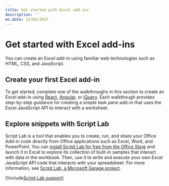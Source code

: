 ```yaml
---
title: Get started with Excel add-ins
description: ''
ms.date: 12/04/2017
---
```



# Get started with Excel add-ins

You can create an Excel add-in using familiar web technologies such as HTML, CSS, and JavaScript. 

## Create your first Excel add-in

To get started, complete one of the walkthroughs in this section to create an Excel add-in using [React](excel-add-ins-get-started-react.md), [Angular](excel-add-ins-get-started-angular.md), or [jQuery](excel-add-ins-get-started-jquery.md). Each walkthough provides step-by-step guidance for creating a simple task pane add-in that uses the Excel JavaScript API to interact with a worksheet. 

## Explore snippets with Script Lab

Script Lab is a tool that enables you to create, run, and share your Office Add-in code directly from Office applications such as Excel, Word, and PowerPoint. You can [install Script Lab for free from the Office Store](https://store.office.com/app.aspx?assetid=WA104380862) and launch it in Excel to explore its collection of built-in samples that interact with data in the workbook. Then, use it to write and execute your own Excel JavaScript API code that interacts with your spreadsheet. For more information, see [Script Lab, a Microsoft Garage project](https://github.com/OfficeDev/script-lab/blob/master/README.md).

[!include[Script Lab support](../includes/alert-script-lab-support.md)]
